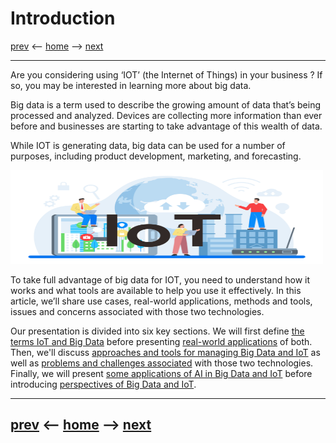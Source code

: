 # Introduction

[prev](/pages/introduction.md) <-- [home](/README.md) --> [next](/pages/definitions-big-data-et-iot.md)

-------
Are you considering using ‘IOT’ (the Internet of Things) in your business ? If so, you may be interested in learning more about big data.

Big data is a term used to describe the growing amount of data that’s being processed and analyzed. Devices are collecting more information than ever before and businesses are starting to take advantage of this wealth of data. 

While IOT is generating data, big data can be used for a number of purposes, including product development, marketing, and forecasting.

<img src="../assets/iot-bigdata-intro.jpg" width="500" height="150" />

To take full advantage of big data for IOT, you need to understand how it works and what tools are available to help you use it effectively. In this article, we’ll share use cases, real-world applications, methods and tools, issues and concerns associated with those two technologies.

Our presentation is divided into six key sections. We will first define [the terms IoT and Big Data](/pages/definitions-big-data-et-iot.md) before presenting [real-world applications](/pages/cas-dusages.md) of both. Then, we'll discuss [approaches and tools for managing Big Data and IoT](/pages/approches-et-outils.md) as well as [problems and challenges associated](/pages/enjeux-et-defis.md) with those two technologies. Finally, we will present [some applications of AI in Big Data and IoT](/pages/applications-de-ia.md) before introducing [perspectives of Big Data and IoT](/pages/perspectives-futures.md).

-------
[prev](/pages/introduction.md) <-- [home](/README.md) --> [next](/pages/definitions-big-data-et-iot.md)
-
